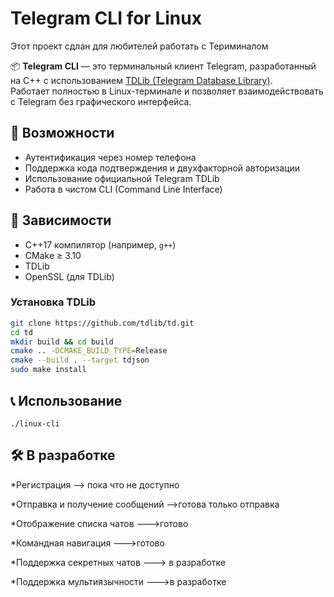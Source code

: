 # Telegram CLI for Linux
Этот проект сдлан для любителей работать с Териминалом

📦 **Telegram CLI** — это терминальный клиент Telegram, разработанный на C++ с использованием [TDLib (Telegram Database Library)](https://core.telegram.org/tdlib).  
Работает полностью в Linux-терминале и позволяет взаимодействовать с Telegram без графического интерфейса.

## 🚀 Возможности

- Аутентификация через номер телефона
- Поддержка кода подтверждения и двухфакторной авторизации
- Использование официальной Telegram TDLib
- Работа в чистом CLI (Command Line Interface)

## 🔧 Зависимости

- C++17 компилятор (например, `g++`)
- CMake ≥ 3.10
- TDLib
- OpenSSL (для TDLib)

### Установка TDLib

```bash
git clone https://github.com/tdlib/td.git
cd td
mkdir build && cd build
cmake .. -DCMAKE_BUILD_TYPE=Release
cmake --build . --target tdjson
sudo make install
```
## 📞 Использование
`./linux-cli`
## 🛠 В разработке
  *Регистрация --> пока что не доступно
  
  *Отправка и получение сообщений -->готова только отправка

  *Отображение списка чатов --->готово

  *Командная навигация --->готово

  *Поддержка секретных чатов ---> в разработке

  *Поддержка мультиязычности --->в разработке
